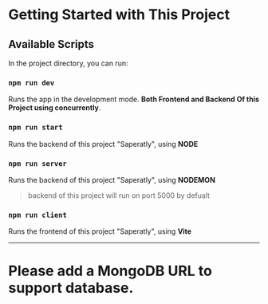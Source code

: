 # Getting Started with This Project

## Available Scripts

In the project directory, you can run:

### `npm run dev`

Runs the app in the development mode. **Both Frontend and Backend Of this Project using concurrently**.

### `npm run start`

Runs the backend of this project "Saperatly", using **NODE**

### `npm run server`

Runs the backend of this project "Saperatly", using **NODEMON**

> backend of this project will run on port 5000 by defualt

### `npm run client`

Runs the frontend of this project "Saperatly", using **Vite**

---

# Please add a MongoDB URL to support database.
